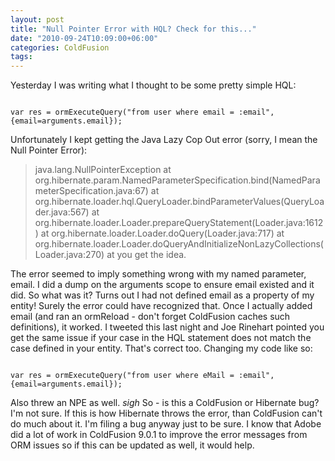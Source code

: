 ```yaml
---
layout: post
title: "Null Pointer Error with HQL? Check for this..."
date: "2010-09-24T10:09:00+06:00"
categories: ColdFusion 
tags: 
---
```


Yesterday I was writing what I thought to be some pretty simple HQL:

<p/>

<code>
var res = ormExecuteQuery("from user where email = :email", {email=arguments.email});
</code>

<p/>

Unfortunately I kept getting the Java Lazy Cop Out error (sorry, I mean the Null Pointer Error):

<p/>

<blockquote>
java.lang.NullPointerException at org.hibernate.param.NamedParameterSpecification.bind(NamedParameterSpecification.java:67) at org.hibernate.loader.hql.QueryLoader.bindParameterValues(QueryLoader.java:567) at org.hibernate.loader.Loader.prepareQueryStatement(Loader.java:1612) at org.hibernate.loader.Loader.doQuery(Loader.java:717) at org.hibernate.loader.Loader.doQueryAndInitializeNonLazyCollections(Loader.java:270) at you get the idea.
</blockquote>

<p/>

The error seemed to imply something wrong with my named parameter, email. I did a dump on the arguments scope to ensure email existed and it did. So what was it? Turns out I had not defined email as a property of my entity! Surely the error could have recognized that. Once I actually added email (and ran an ormReload - don't forget ColdFusion caches such definitions), it worked. I tweeted this last night and Joe Rinehart pointed you get the same issue if your case in the HQL statement does not match the case defined in your entity. That's correct too. Changing my code like so:

<p/>

<code>
var res = ormExecuteQuery("from user where eMail = :email", {email=arguments.email});
</code>

<p/>

Also threw an NPE as well. *sigh* So - is this a ColdFusion or Hibernate bug? I'm not sure. If this is how Hibernate throws the error, than ColdFusion can't do much about it. I'm filing a bug anyway just to be sure. I know that Adobe did a lot of work in ColdFusion 9.0.1 to improve the error messages from ORM issues so if this can be updated as well, it would help.